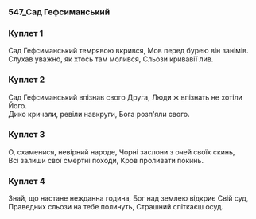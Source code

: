 ### 547_Сад Гефсиманський
### Куплет 1
Сад Гефсиманський темрявою вкрився, Мов перед бурею він занімів. <br/>Слухав уважно, як хтось там молився, Сльози кривавії лив.
### Куплет 2
Сад Гефсиманський впізнав свого Друга, Люди ж впізнать не хотіли Його. <br/>Дико кричали, ревіли навкруги, Бога розп'яли свого.
### Куплет 3
О, схаменися, невірний народе, Чорні заслони з очей своїх скинь, <br/>Всі залиши свої смертні походи, Кров проливати покинь.
### Куплет 4
Знай, що настане нежданна година, Бог над землею відкриє Свій суд, <br/>Праведних сльози на тебе полинуть, Страшний спіткаєш осуд.
